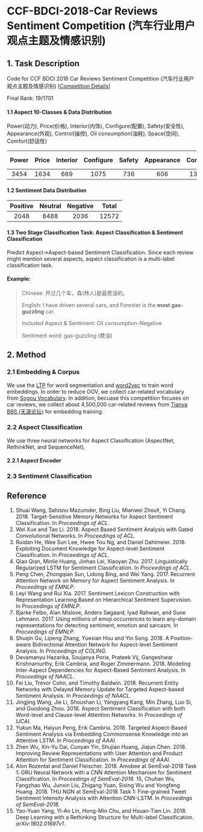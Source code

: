 # CCF-BDCI-2018-Car Reviews Sentiment Competition (汽车行业用户观点主题及情感识别)

## 1. Task Description
Code for CCF BDCI 2018 Car Reviews Sentiment Competition (汽车行业用户观点主题及情感识别)
[[Competition Details](https://www.datafountain.cn/competitions/310)]

Final Rank: 19/1701

#### 1.1 Aspect 10-Classes & Data Distribution
Power(动力), Price(价格), Interior(内饰), Configure(配置), Safety(安全性), Appearance(外观), Control(操控), Oil consumption(油耗), Space(空间), Comfort(舒适性)

| Power | Price | Interior | Configure | Safety | Appearance | Control | Oil consumption | Space | Comfort |
| :----: | :----: | :----: | :----: | :----: | :----: | :----: | :----: | :----: | :----: |
| 3454 | 1634 | 669 | 1075 | 736 | 606 | 1302 | 1379 | 535 | 1182 |

#### 1.2 Sentiment Data Distribution
| Positive | Neutral | Negative | Total |
| :----: | :----: | :----: | :----: |
| 2048 | 8488 | 2036 | 12572 |

#### 1.3 Two Stage Classification Task: Aspect Classification & Sentiment Classification
Predict Aspect->Aspect-based Sentiment Classification. Since each review might mention several aspects, aspect classification is a multi-label classification task.

#### Example:
>Chinese: 开过几个车，森(林人)是最费油的。
>
>English: I have driven several cars, and Forester is the **most gas-guzzling** car.
>
>Included Aspect & Sentiment:  Oil consumption-Negative
>
>Sentiment word: gas-guzzling (费油)

## 2. Method

### 2.1 Embedding & Corpus
We use the [LTP](http://www.ltp-cloud.com/) for word segmentation and [word2vec](https://code.google.com/archive/p/word2vec/) to train word embeddings. In order to reduce OOV, we collect car-related vocabulary from [Sogou Vocabulary](https://pinyin.sogou.com/dict/search/search_list/%C6%FB%B3%B5/upt-desc/). In addition, becuase this competition focuses on car reviews, we collect about 4,500,000 car-related reviews from [Tianya BBS (天涯论坛)](http://bbs.tianya.cn/list-cars-1.shtml) for embedding training.

### 2.2 Aspect Classification
We use three neural networks for Aspect Classification (AspectNet, RethinkNet, and SequenceNet).
#### 2.2.1 Aspect Encoder


### 2.3 Sentiment Classification

## Reference
1. Shuai Wang, Sahisnu Mazumder, Bing Liu, Mianwei Zhou‡, Yi Chang. 2018. Target-Sensitive Memory Networks for Aspect Sentiment Classification. In *Proceedings of ACL*.
2. Wei Xue and Tao Li. 2018. Aspect Based Sentiment Analysis with Gated Convolutional Networks. In *Proceedings of ACL*.
3. Ruidan He, Wee Sun Lee, Hwee Tou Ng, and Daniel Dahlmeier. 2018. Exploiting Document Knowledge for Aspect-level Sentiment Classification. In *Proceedings of ACL*.
4. Qiao Qian, Minlie Huang, Jinhao Lei, Xiaoyan Zhu. 2017. Linguistically Regularized LSTM for Sentiment Classification. In *Proceedings of ACL*.
5. Peng Chen, Zhongqian Sun, Lidong Bing, and Wei Yang. 2017. Recurrent Attention Network on Memory for Aspect Sentiment Analysis. In *Proceedings of EMNLP*.
6. Leyi Wang and Rui Xia. 2017. Sentiment Lexicon Construction with Representation Learning Based on Hierarchical Sentiment Supervision. In *Proceedings of EMNLP*.
7. Bjarke Felbo, Alan Mislove, Anders Søgaard, Iyad Rahwan, and Sune Lehmann. 2017. Using millions of emoji occurrences to learn any-domain representations for detecting sentiment, emotion and sarcasm. In *Proceedings of EMNLP*.
8. Shuqin Gu, Lipeng Zhang, Yuexian Hou and Yin Song. 2018. A Position-aware Bidirectional Attention Network for Aspect-level Sentiment Analysis. In *Proceedings of COLING*.
9. Devamanyu Hazarika, Soujanya Poria, Prateek Vij, Gangeshwar Krishnamurthy, Erik Cambria, and Roger Zimmermann. 2018. Modeling Inter-Aspect Dependencies for Aspect-Based Sentiment Analysis. In *Proceedings of NAACL*.
10. Fei Liu, Trevor Cohn, and Timothy Baldwin. 2018. Recurrent Entity Networks with Delayed Memory Update for Targeted Aspect-based Sentiment Analysis. In *Proceedings of NAACL*.
11. Jingjing Wang, Jie Li, Shoushan Li, Yangyang Kang, Min Zhang, Luo Si, and Guodong Zhou. 2018. Aspect Sentiment Classification with both Word-level and Clause-level Attention Networks. In *Proceedings of IJCAI*.
12. Yukun Ma, Haiyun Peng, Erik Cambria. 2018. Targeted Aspect-Based Sentiment Analysis via Embedding Commonsense Knowledge into an Attentive LSTM. In *Proceedings of AAAI*.
13. Zhen Wu, Xin-Yu Dai, Cunyan Yin, Shujian Huang, Jiajun Chen. 2018. Improving Review Representations with User Attention and Product Attention for Sentiment Classification. In *Proceedings of AAAI*.
14. Alon Rozental and Daniel Fleischer. 2018. Amobee at SemEval-2018 Task 1: GRU Neural Network with a CNN Attention Mechanism for Sentiment Classification. In *Proceedings of SemEval-2018*.
15, Chuhan Wu, Fangzhao Wu, Junxin Liu, Zhigang Yuan, Sixing Wu and Yongfeng Huang. 2018. THU NGN at SemEval-2018 Task 1: Fine-grained Tweet Sentiment Intensity Analysis with Attention CNN-LSTM. In *Proceedings of SemEval-2018*.
16. Yao-Yuan Yang, Yi-An Lin, Hong-Min Chu, and Hsuan-Tien Lin. 2018. Deep Learning with a Rethinking Structure for Multi-label Classification. *arXiv:1802.01697v1*.
